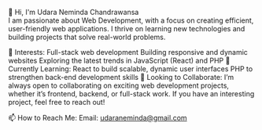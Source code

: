 👋 Hi, I'm Udara Neminda Chandrawansa <br>
I am passionate about Web Development, with a focus on creating efficient, user-friendly web applications. I thrive on learning new technologies and building projects that solve real-world problems.

👀 Interests:
Full-stack web development
Building responsive and dynamic websites
Exploring the latest trends in JavaScript (React) and PHP
🌱 Currently Learning:
React to build scalable, dynamic user interfaces
PHP to strengthen back-end development skills
💼 Looking to Collaborate:
I’m always open to collaborating on exciting web development projects, whether it’s frontend, backend, or full-stack work. If you have an interesting project, feel free to reach out!

📫 How to Reach Me:
Email: udaraneminda@gmail.com
